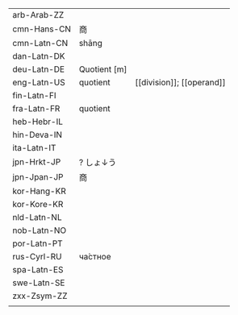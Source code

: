 | | | |
|-|-|-|
| arb-Arab-ZZ |  |  |
| cmn-Hans-CN | 商 |  |
| cmn-Latn-CN | shāng |  |
| dan-Latn-DK |  |  |
| deu-Latn-DE | Quotient [m] |  |
| eng-Latn-US | quotient | [[division]]; [[operand]] |
| fin-Latn-FI |  |  |
| fra-Latn-FR | quotient |  |
| heb-Hebr-IL |  |  |
| hin-Deva-IN |  |  |
| ita-Latn-IT |  |  |
| jpn-Hrkt-JP | ? しょ↓う |  |
| jpn-Jpan-JP | 商 |  |
| kor-Hang-KR |  |  |
| kor-Kore-KR |  |  |
| nld-Latn-NL |  |  |
| nob-Latn-NO |  |  |
| por-Latn-PT |  |  |
| rus-Cyrl-RU | ча́стное |  |
| spa-Latn-ES |  |  |
| swe-Latn-SE |  |  |
| zxx-Zsym-ZZ |  |  |
|  |  |  |
